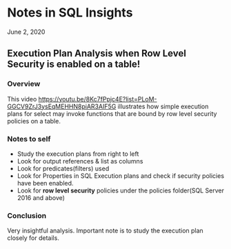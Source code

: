 # Notes in SQL Insights

June 2, 2020
## Execution Plan Analysis when Row Level Security is enabled on a table!

### Overview

This video
https://youtu.be/8Kc7fPpjc4E?list=PLoM-GGCV9ZrJ3ysEqMEHHN8piAR3AIF5G illustrates how simple execution plans for select may invoke functions that are bound by row level security policies on a table.

### Notes to self
 - Study the execution plans from right to left
 - Look for output references & list as columns
 - Look for predicates(filters) used
 - Look for Properties in SQL Execution plans and check if security policies have been enabled.
 - Look for **row level security** policies under the policies folder(SQL Server 2016 and above)

 ### Conclusion

 Very insightful analysis. Important note is to study the execution plan closely for details.